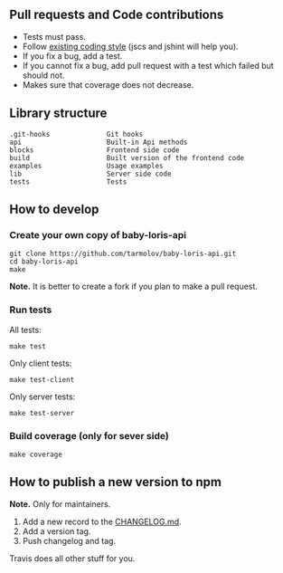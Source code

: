 ## Pull requests and Code contributions

* Tests must pass.
* Follow [existing coding style](https://github.com/ymaps/codestyle/blob/master/js.md) (jscs and jshint will help you).
* If you fix a bug, add a test.
* If you cannot fix a bug, add pull request with a test which failed but should not.
* Makes sure that coverage does not decrease.

## Library structure
```
.git-hooks              Git hooks
api                     Built-in Api methods
blocks                  Frontend side code
build                   Built version of the frontend code
examples                Usage examples
lib                     Server side code
tests                   Tests
```

## How to develop
### Create your own copy of baby-loris-api
```
git clone https://github.com/tarmolov/baby-loris-api.git
cd baby-loris-api
make
```

**Note.** It is better to create a fork if you plan to make a pull request.

### Run tests
All tests:
```
make test
```

Only client tests:
```
make test-client
```

Only server tests:
```
make test-server
```

### Build coverage (only for sever side)
```
make coverage
```

## How to publish a new version to npm
**Note.** Only for maintainers.

  1. Add a new record to the [CHANGELOG.md](CHANGELOG.md).
  2. Add a version tag.
  3. Push changelog and tag.

Travis does all other stuff for you.
